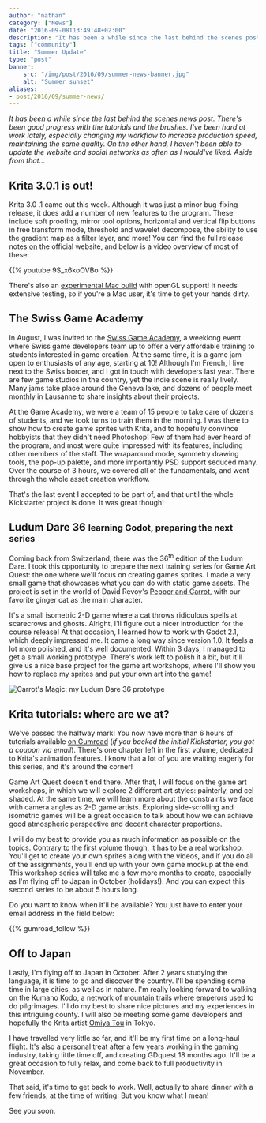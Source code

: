 ```yaml
---
author: "nathan"
category: ["News"]
date: "2016-09-08T13:49:48+02:00"
description: "It has been a while since the last behind the scenes post. Time for a batch of fresh news about Krita, GDquest, and everything alike."
tags: ["community"]
title: "Summer Update"
type: "post"
banner:
    src: "/img/post/2016/09/summer-news-banner.jpg"
    alt: "Summer sunset"
aliases:
- post/2016/09/summer-news/
---
```


_It has been a while since the last behind the scenes news post. There's been good progress with the tutorials and the brushes. I've been hard at work lately, especially changing my workflow to increase production speed, maintaining the same quality. On the other hand, I haven't been able to update the website and social networks as often as I would've liked. Aside from that..._

## Krita 3.0.1 is out!

Krita 3.0 .1 came out this week. Although it was just a minor bug-fixing release, it does add a number of new features to the program. These include soft proofing, mirror tool options, horizontal and vertical flip buttons in free transform mode, threshold and wavelet decompose, the ability to use the gradient map as a filter layer, and more! You can find the full release notes [on](https://krita.org/en/item/krita-3-0-1-update-brings-numerous-fixes/) the official website, and below is a video overview of most of these:

{{% youtube 9S_x6koOVBo %}}

There's also an [experimental Mac build](https://krita.org/en/item/experimental-osx-build-available/) with openGL support! It needs extensive testing, so if you're a Mac user, it's time to get your hands dirty.

## The Swiss Game Academy

In August, I was invited to the [Swiss Game Academy](http://gameacademy.ch/), a weeklong event where Swiss game developers team up to offer a very affordable training to students interested in game creation. At the same time, it is a game jam open to enthusiasts of any age, starting at 10! Although I'm French, I live next to the Swiss border, and I got in touch with developers last year. There are few game studios in the country, yet the indie scene is really lively. Many jams take place around the Geneva lake, and dozens of people meet monthly in Lausanne to share insights about their projects.

<!-- TODO: Screenshot -->

At the Game Academy, we were a team of 15 people to take care of dozens of students, and we took turns to train them in the morning. I was there to show how to create game sprites with Krita, and to hopefully convince hobbyists that they didn't need Photoshop! Few of them had ever heard of the program, and most were quite impressed with its features, including other members of the staff. The wraparound mode, symmetry drawing tools, the pop-up palette, and more importantly PSD support seduced many. Over the course of 3 hours, we covered all of the fundamentals, and went through the whole asset creation workflow.

That's the last event I accepted to be part of, and that until the whole Kickstarter project is done. It was great though!

## Ludum Dare 36 <small>learning Godot, preparing the next series</small>

Coming back from Switzerland, there was the 36<sup>th</sup> edition of the Ludum Dare. I took this opportunity to prepare the next training series for Game Art Quest: the one where we'll focus on creating games sprites. I made a very small game that showcases what you can do with static game assets. The project is set in the world of David Revoy's [Pepper and Carrot](http://www.peppercarrot.com/), with our favorite ginger cat as the main character.

It's a small isometric 2-D game where a cat throws ridiculous spells at scarecrows and ghosts. Alright, I'll figure out a nicer introduction for the course release! At that occasion, I learned how to work with Godot 2.1, which deeply impressed me. It came a long way since version 1.0. It feels a lot more polished, and it's well documented. Within 3 days, I managed to get a small working prototype. There's work left to polish it a bit, but it'll give us a nice base project for the game art workshops, where I'll show you how to replace my sprites and put your own art into the game!

![Carrot's Magic: my Ludum Dare 36 prototype](/img/post/2016/09/ludum-dare-36-godot-prototype.jpg)

## Krita tutorials: where are we at?

We've passed the halfway mark! You now have more than 6 hours of tutorials available [on Gumroad](https://gum.co/krita-tutorial-for-game-artists) (_if you backed the initial Kickstarter, you got a coupon via email_). There's one chapter left in the first volume, dedicated to Krita's animation features. I know that a lot of you are waiting eagerly for this series, and it's around the corner!

<!-- TODO: Screenshot -->

Game Art Quest doesn't end there. After that, I will focus on the game art workshops, in which we will explore 2 different art styles: painterly, and cel shaded. At the same time, we will learn more about the constraints we face with camera angles as 2-D game artists. Exploring side-scrolling and isometric games will be a great occasion to talk about how we can achieve good atmospheric perspective and decent character proportions.

I will do my best to provide you as much information as possible on the topics. Contrary to the first volume though, it has to be a real workshop. You'll get to create your own sprites along with the videos, and if you do all of the assignments, you'll end up with your own game mockup at the end. This workshop series will take me a few more months to create, especially as I'm flying off to Japan in October (holidays!). And you can expect this second series to be about 5 hours long.

Do you want to know when it'll be available? You just have to enter your email address in the field below:

{{% gumroad_follow %}}

## Off to Japan

Lastly, I'm flying off to Japan in October. After 2 years studying the language, it is time to go and discover the country. I'll be spending some time in large cities, as well as in nature. I'm really looking forward to walking on the Kumano Kodo, a network of mountain trails where emperors used to do pilgrimages. I'll do my best to share nice pictures and my experiences in this intriguing county. I will also be meeting some game developers and hopefully the Krita artist [Omiya Tou](https://krita.org/en/item/interview-with-omiya-tou/) in Tokyo.

<!-- TODO: Screenshot -->

I have travelled very little so far, and it'll be my first time on a long-haul flight. It's also a personal treat after a few years working in the gaming industry, taking little time off, and creating GDquest 18 months ago. It'll be a great occasion to fully relax, and come back to full productivity in November.

That said, it's time to get back to work. Well, actually to share dinner with a few friends, at the time of writing. But you know what I mean!

See you soon.
